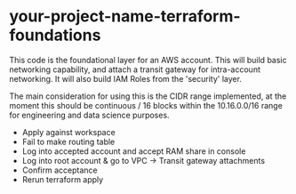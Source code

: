# your-project-name-terraform-foundations

This code is the foundational layer for an AWS account. This will build basic networking
capability, and attach a transit gateway for intra-account networking. It will also
build IAM Roles from the 'security' layer.

The main consideration for using this is the CIDR range implemented, at the moment this
should be continuous / 16 blocks within the 10.16.0.0/16 range for engineering and data
science purposes.

 - Apply against workspace
 - Fail to make routing table
 - Log into accepted account and accept RAM share in console
 - Log into root account & go to VPC -> Transit gateway attachments
 - Confirm acceptance
 - Rerun terraform apply
